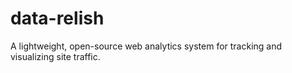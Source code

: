 # data-relish
A lightweight, open-source web analytics system for tracking and visualizing site traffic.
